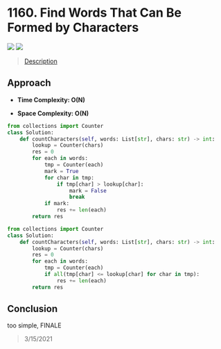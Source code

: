 # 1160. Find Words That Can Be Formed by Characters

![](https://img.shields.io/badge/Difficulty-Easy-%235cb85c)
![](https://img.shields.io/badge/topic-HashTable-critical)

> [Description](https://leetcode.com/problems/find-words-that-can-be-formed-by-characters/)


## Approach

- **Time Complexity: O(N)**

- **Space Complexity: O(N)**

```python
from collections import Counter
class Solution:
    def countCharacters(self, words: List[str], chars: str) -> int:
        lookup = Counter(chars)
        res = 0
        for each in words:
            tmp = Counter(each)
            mark = True
            for char in tmp:
                if tmp[char] > lookup[char]:
                    mark = False
                    break
            if mark:
                res += len(each)
        return res
```

```python
from collections import Counter
class Solution:
    def countCharacters(self, words: List[str], chars: str) -> int:
        lookup = Counter(chars)
        res = 0
        for each in words:
            tmp = Counter(each)
            if all(tmp[char] <= lookup[char] for char in tmp):
                res += len(each)
        return res
```

## Conclusion

too simple, FINALE

> 3/15/2021